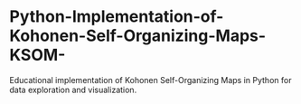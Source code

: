 # Python-Implementation-of-Kohonen-Self-Organizing-Maps-KSOM-
Educational implementation of Kohonen Self-Organizing Maps in Python for data exploration and visualization.
